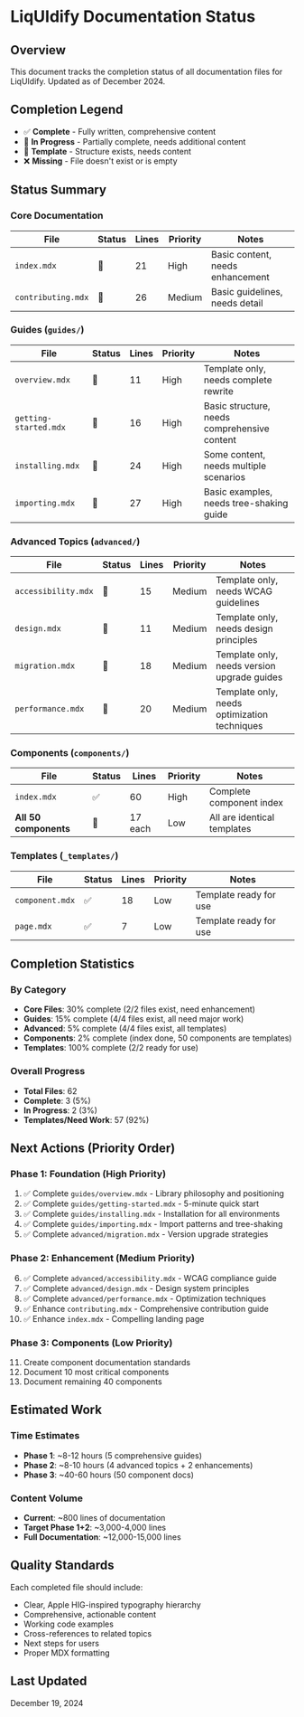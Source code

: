 # LiqUIdify Documentation Status

## Overview
This document tracks the completion status of all documentation files for LiqUIdify. Updated as of December 2024.

## Completion Legend
- ✅ **Complete** - Fully written, comprehensive content
- 🚧 **In Progress** - Partially complete, needs additional content  
- 📝 **Template** - Structure exists, needs content
- ❌ **Missing** - File doesn't exist or is empty

## Status Summary

### Core Documentation
| File | Status | Lines | Priority | Notes |
|------|--------|-------|----------|-------|
| `index.mdx` | 🚧 | 21 | High | Basic content, needs enhancement |
| `contributing.mdx` | 🚧 | 26 | Medium | Basic guidelines, needs detail |

### Guides (`guides/`)
| File | Status | Lines | Priority | Notes |
|------|--------|-------|----------|-------|
| `overview.mdx` | 📝 | 11 | High | Template only, needs complete rewrite |
| `getting-started.mdx` | 📝 | 16 | High | Basic structure, needs comprehensive content |
| `installing.mdx` | 📝 | 24 | High | Some content, needs multiple scenarios |
| `importing.mdx` | 📝 | 27 | High | Basic examples, needs tree-shaking guide |

### Advanced Topics (`advanced/`)
| File | Status | Lines | Priority | Notes |
|------|--------|-------|----------|-------|
| `accessibility.mdx` | 📝 | 15 | Medium | Template only, needs WCAG guidelines |
| `design.mdx` | 📝 | 11 | Medium | Template only, needs design principles |
| `migration.mdx` | 📝 | 18 | Medium | Template only, needs version upgrade guides |
| `performance.mdx` | 📝 | 20 | Medium | Template only, needs optimization techniques |

### Components (`components/`)
| File | Status | Lines | Priority | Notes |
|------|--------|-------|----------|-------|
| `index.mdx` | ✅ | 60 | High | Complete component index |
| **All 50 components** | 📝 | 17 each | Low | All are identical templates |

### Templates (`_templates/`)
| File | Status | Lines | Priority | Notes |
|------|--------|-------|----------|-------|
| `component.mdx` | ✅ | 18 | Low | Template ready for use |
| `page.mdx` | ✅ | 7 | Low | Template ready for use |

## Completion Statistics

### By Category
- **Core Files**: 30% complete (2/2 files exist, need enhancement)
- **Guides**: 15% complete (4/4 files exist, all need major work)  
- **Advanced**: 5% complete (4/4 files exist, all templates)
- **Components**: 2% complete (index done, 50 components are templates)
- **Templates**: 100% complete (2/2 ready for use)

### Overall Progress
- **Total Files**: 62
- **Complete**: 3 (5%)
- **In Progress**: 2 (3%)
- **Templates/Need Work**: 57 (92%)

## Next Actions (Priority Order)

### Phase 1: Foundation (High Priority)
1. ✅ Complete `guides/overview.mdx` - Library philosophy and positioning
2. ✅ Complete `guides/getting-started.mdx` - 5-minute quick start
3. ✅ Complete `guides/installing.mdx` - Installation for all environments
4. ✅ Complete `guides/importing.mdx` - Import patterns and tree-shaking
5. ✅ Complete `advanced/migration.mdx` - Version upgrade strategies

### Phase 2: Enhancement (Medium Priority)  
6. ✅ Complete `advanced/accessibility.mdx` - WCAG compliance guide
7. ✅ Complete `advanced/design.mdx` - Design system principles
8. ✅ Complete `advanced/performance.mdx` - Optimization techniques
9. ✅ Enhance `contributing.mdx` - Comprehensive contribution guide
10. ✅ Enhance `index.mdx` - Compelling landing page

### Phase 3: Components (Low Priority)
11. Create component documentation standards
12. Document 10 most critical components
13. Document remaining 40 components

## Estimated Work

### Time Estimates
- **Phase 1**: ~8-12 hours (5 comprehensive guides)
- **Phase 2**: ~8-10 hours (4 advanced topics + 2 enhancements)  
- **Phase 3**: ~40-60 hours (50 component docs)

### Content Volume
- **Current**: ~800 lines of documentation
- **Target Phase 1+2**: ~3,000-4,000 lines
- **Full Documentation**: ~12,000-15,000 lines

## Quality Standards

Each completed file should include:
- Clear, Apple HIG-inspired typography hierarchy
- Comprehensive, actionable content
- Working code examples
- Cross-references to related topics
- Next steps for users
- Proper MDX formatting

## Last Updated
December 19, 2024